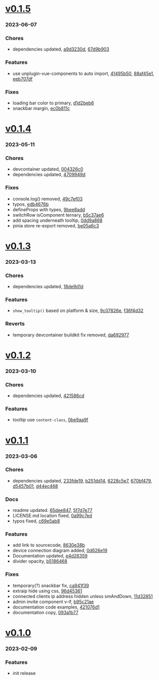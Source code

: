 # <a href='https://github.com/mrjackwills/staticpi_vue/releases/tag/v0.1.5'>v0.1.5</a>
### 2023-06-07

### Chores
+ dependencies updated, [a9d3230d](https://github.com/mrjackwills/staticpi_vue/commit/a9d3230d08219ccb9c2f434f00628a489f3355eb), [67d9b903](https://github.com/mrjackwills/staticpi_vue/commit/67d9b903d525ee18585d6e985313680cf4a816a8)

### Features
+ use unplugin-vue-components to auto import, [41495b50](https://github.com/mrjackwills/staticpi_vue/commit/41495b50bd9ebe7fe5751850a8fa12fa6467e0a3), [88af45e1](https://github.com/mrjackwills/staticpi_vue/commit/88af45e13236884c484bab621326005401c3b122), [eeb707df](https://github.com/mrjackwills/staticpi_vue/commit/eeb707df36f56fce80fdeb31bb9fbc047468bdaa)

### Fixes
+ loading bar color to primary, [d1d2beb6](https://github.com/mrjackwills/staticpi_vue/commit/d1d2beb642aa990cf02be41f11edec189aac113e)
+ snackbar margin, [ec0b811c](https://github.com/mrjackwills/staticpi_vue/commit/ec0b811c8110917872744aa6a148b7f88a8e3579)

# <a href='https://github.com/mrjackwills/staticpi_vue/releases/tag/v0.1.4'>v0.1.4</a>
### 2023-05-11

### Chores
+ devcontainer updated, [004326c0](https://github.com/mrjackwills/staticpi_vue/commit/004326c0d4e6af7fb9d62e528f24f7327ae761ba)
+ dependencies updated, [4709949d](https://github.com/mrjackwills/staticpi_vue/commit/4709949df9c6d1bd26c4c4feb78f3770db1cd4b8)

### Fixes
+ console.log() removed, [49c7ef03](https://github.com/mrjackwills/staticpi_vue/commit/49c7ef03e1f8cdfed422147feab47c2a6eab714b)
+ typos, [edb4676b](https://github.com/mrjackwills/staticpi_vue/commit/edb4676b491fde2fa5a62cbcb81592ede150ad22)
+ defineProps with types, [9bee8add](https://github.com/mrjackwills/staticpi_vue/commit/9bee8add8e0d3b413bc4f9153968a236040743fe)
+ switchRow isComponent ternary, [b5c37ae6](https://github.com/mrjackwills/staticpi_vue/commit/b5c37ae63e02e469548e88c50e2fadf80174b0d0)
+ add spacing underneath tooltip, [0dd9a868](https://github.com/mrjackwills/staticpi_vue/commit/0dd9a868eb3d708d85e05a5d71fd7c04b744547a)
+ pinia store re-export removed, [be05a6c3](https://github.com/mrjackwills/staticpi_vue/commit/be05a6c3e9be4b790bcb736bb2da3a6e72e66bee)

# <a href='https://github.com/mrjackwills/staticpi_vue/releases/tag/v0.1.3'>v0.1.3</a>
### 2023-03-13

### Chores
+ dependencies updated, [18de9d1d](https://github.com/mrjackwills/staticpi_vue/commit/18de9d1d6a0a6e453e3b7b692e94d48554cac313)

### Features
+ `show_tooltip()` based on platform & size, [9c07826e](https://github.com/mrjackwills/staticpi_vue/commit/9c07826eb6f2bb7ef5cb86ae0cee90d50dc33f9a), [f36f4d32](https://github.com/mrjackwills/staticpi_vue/commit/f36f4d32c0b0429e305ed1c6a6757cbf380b8084)

### Reverts
+ temporary devcontainer buildkit fix removed, [da692977](https://github.com/mrjackwills/staticpi_vue/commit/da69297743a6604aed9f816d246b2a6f68b00d28)

# <a href='https://github.com/mrjackwills/staticpi_vue/releases/tag/v0.1.2'>v0.1.2</a>
### 2023-03-10

### Chores
+ dependencies updated, [421586cd](https://github.com/mrjackwills/staticpi_vue/commit/421586cd05062c38543d7a1ef1285167a7f6a16e)

### Features
+ tooltip use `content-class`, [0be9aa9f](https://github.com/mrjackwills/staticpi_vue/commit/0be9aa9f27392766f2d0571664a42665554f6dc6)

# <a href='https://github.com/mrjackwills/staticpi_vue/releases/tag/v0.1.1'>v0.1.1</a>
### 2023-03-06

### Chores
+ dependencies updated, [233fde19](https://github.com/mrjackwills/staticpi_vue/commit/233fde19e8cf90f5c2ff92b09d7643e5999be2de), [b251dd14](https://github.com/mrjackwills/staticpi_vue/commit/b251dd1418722fbb97448aec58b93bf7b13c87cf), [6228c5e7](https://github.com/mrjackwills/staticpi_vue/commit/6228c5e7400e7f0d76d22747fdf11cd5e8f9925f), [670bf479](https://github.com/mrjackwills/staticpi_vue/commit/670bf4798a5a8efcfeae803839288e55dca85cda), [d5457b01](https://github.com/mrjackwills/staticpi_vue/commit/d5457b01a6621c39388c796957bc3100e7e63330), [d44ec468](https://github.com/mrjackwills/staticpi_vue/commit/d44ec468ed55dff404410b29300b293388f52484)

### Docs
+ readme updated. [65dee847](https://github.com/mrjackwills/staticpi_vue/commit/65dee847a00c664dc12247e38195607b89e3f538), [5f7d7e77](https://github.com/mrjackwills/staticpi_vue/commit/5f7d7e77156e2a1993fcd6edf2edcd998083ea4d)
+ LICENSE.md location fixed, [0a99c7ed](https://github.com/mrjackwills/staticpi_vue/commit/0a99c7ed1f4199f78171c2cdb7c8c43022c96327)
+ typos fixed, [c69e5ab8](https://github.com/mrjackwills/staticpi_vue/commit/c69e5ab8db702cecbba0e3e7c67f8c7b8f518b3f)

### Features
+ add link to sourcecode, [8630e38b](https://github.com/mrjackwills/staticpi_vue/commit/8630e38b114af654015f0ae86c23675da2899e4b)
+ device connection diagram added, [0d626e19](https://github.com/mrjackwills/staticpi_vue/commit/0d626e19cd5126f4ee78583987a3cd3114811541)
+ Documentation updated, [e4d26359](https://github.com/mrjackwills/staticpi_vue/commit/e4d26359f73c2a85ea60931e60e56b0a11282110)
+ divider opacity, [b5186468](https://github.com/mrjackwills/staticpi_vue/commit/b5186468a3894cae20baa2e6fa3eb380a551b3ce)

### Fixes
+ temporary(?) snackbar fix, [ca941f39](https://github.com/mrjackwills/staticpi_vue/commit/ca941f3961cb9e8ce2fc4ac7207bdf2d77ee4af9)
+ extraip hide using css, [96d45361](https://github.com/mrjackwills/staticpi_vue/commit/96d453612bfa15360d4a831bc8baa83c3ba4834e)
+ connected clients ip address hidden unless smAndDown, [11d32851](https://github.com/mrjackwills/staticpi_vue/commit/11d328513adba9222952285e36997a191b3a4890)
+ admin invite component v-if, [b95c21ae](https://github.com/mrjackwills/staticpi_vue/commit/b95c21aef81acd7376a41810b6297d384a3c8b65)
+ documentation code examples, [421076d1](https://github.com/mrjackwills/staticpi_vue/commit/421076d1bc68491b0f199301d4f1aa14251db4a1)
+ documentation copy, [093a1b77](https://github.com/mrjackwills/staticpi_vue/commit/093a1b77c575b4467ed248cbb132d1cde4a03815)

# <a href='https://github.com/mrjackwills/staticpi_vue/releases/tag/v0.1.0'>v0.1.0</a>
### 2023-02-09

### Features
+ init release
